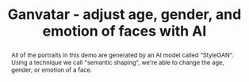 ---
title: Ganvatar - adjust age, gender, and emotion of faces with AI
abstract: All of the portraits in this demo are generated by an AI model called “StyleGAN”. Using a technique we call "semantic shaping", we're able to change the age, gender, or emotion of a face.
sourceUrl: https://ganvatar.com/
type: article

provider:
  name: Pioneer Square Labs
  id: psl

topics:
  - AI

images:
  - url: http://d20z294uyfh8nc.cloudfront.net/grid_512/grid_g2_a4_s2.png
    width: 512
    height: 512
    title: "Ganvatar - adjust age, gender, and emotion of faces with AI"
---